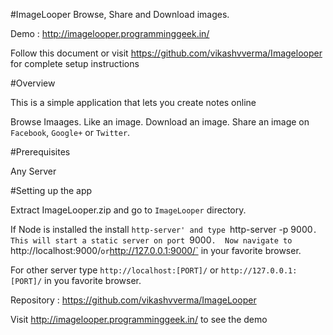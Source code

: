 #ImageLooper
Browse, Share and Download images.

Demo : http://imagelooper.programminggeek.in/

Follow this document or visit https://github.com/vikashvverma/Imagelooper for complete setup instructions

#Overview

This is a simple application that lets you create notes online

Browse Imaages.
Like an image.
Download an image.
Share an image on `Facebook`, `Google+` or `Twitter`.


#Prerequisites

Any Server


#Setting up the app

Extract ImageLooper.zip and go to `ImageLooper` directory.

If Node is installed the install `http-server' and type `http-server -p 9000`. This will start a static server on port `9000`. 
Now navigate to `http://localhost:9000/` or `http://127.0.0.1:9000/` in your favorite browser.

For other server type `http://localhost:[PORT]/` or `http://127.0.0.1:[PORT]/` in you favorite browser.

Repository : https://github.com/vikashvverma/ImageLooper

Visit http://imagelooper.programminggeek.in/ to see the demo
